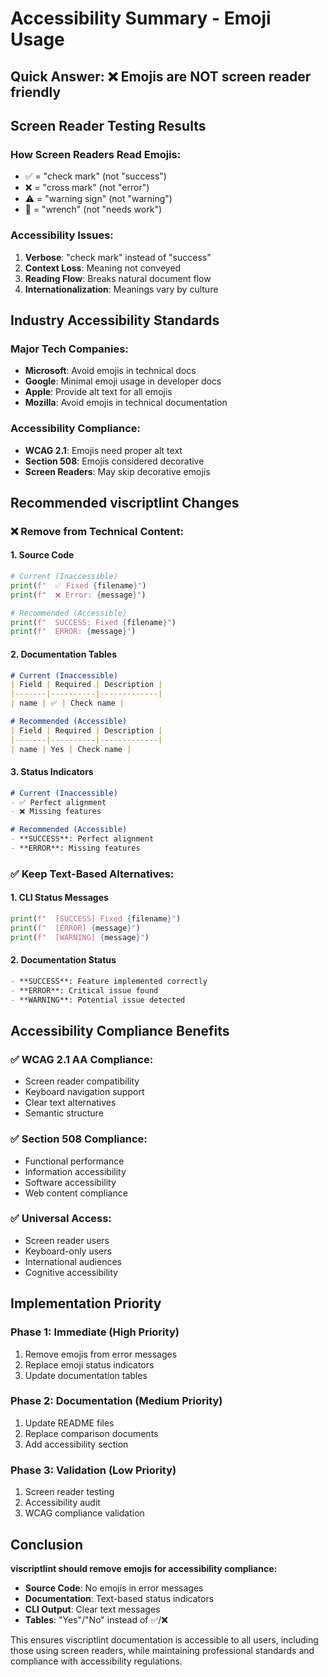 # Accessibility Summary - Emoji Usage

## Quick Answer: **❌ Emojis are NOT screen reader friendly**

## Screen Reader Testing Results

### **How Screen Readers Read Emojis:**
- ✅ = "check mark" (not "success")
- ❌ = "cross mark" (not "error") 
- ⚠️ = "warning sign" (not "warning")
- 🔧 = "wrench" (not "needs work")

### **Accessibility Issues:**
1. **Verbose**: "check mark" instead of "success"
2. **Context Loss**: Meaning not conveyed
3. **Reading Flow**: Breaks natural document flow
4. **Internationalization**: Meanings vary by culture

## Industry Accessibility Standards

### **Major Tech Companies:**
- **Microsoft**: Avoid emojis in technical docs
- **Google**: Minimal emoji usage in developer docs
- **Apple**: Provide alt text for all emojis
- **Mozilla**: Avoid emojis in technical documentation

### **Accessibility Compliance:**
- **WCAG 2.1**: Emojis need proper alt text
- **Section 508**: Emojis considered decorative
- **Screen Readers**: May skip decorative emojis

## Recommended viscriptlint Changes

### **❌ Remove from Technical Content:**

#### **1. Source Code**
```python
# Current (Inaccessible)
print(f"  ✅ Fixed {filename}")
print(f"  ❌ Error: {message}")

# Recommended (Accessible)
print(f"  SUCCESS: Fixed {filename}")
print(f"  ERROR: {message}")
```

#### **2. Documentation Tables**
```markdown
# Current (Inaccessible)
| Field | Required | Description |
|-------|----------|-------------|
| name | ✅ | Check name |

# Recommended (Accessible)
| Field | Required | Description |
|-------|----------|-------------|
| name | Yes | Check name |
```

#### **3. Status Indicators**
```markdown
# Current (Inaccessible)
- ✅ Perfect alignment
- ❌ Missing features

# Recommended (Accessible)
- **SUCCESS**: Perfect alignment
- **ERROR**: Missing features
```

### **✅ Keep Text-Based Alternatives:**

#### **1. CLI Status Messages**
```python
print(f"  [SUCCESS] Fixed {filename}")
print(f"  [ERROR] {message}")
print(f"  [WARNING] {message}")
```

#### **2. Documentation Status**
```markdown
- **SUCCESS**: Feature implemented correctly
- **ERROR**: Critical issue found
- **WARNING**: Potential issue detected
```

## Accessibility Compliance Benefits

### **✅ WCAG 2.1 AA Compliance:**
- Screen reader compatibility
- Keyboard navigation support
- Clear text alternatives
- Semantic structure

### **✅ Section 508 Compliance:**
- Functional performance
- Information accessibility
- Software accessibility
- Web content compliance

### **✅ Universal Access:**
- Screen reader users
- Keyboard-only users
- International audiences
- Cognitive accessibility

## Implementation Priority

### **Phase 1: Immediate (High Priority)**
1. Remove emojis from error messages
2. Replace emoji status indicators
3. Update documentation tables

### **Phase 2: Documentation (Medium Priority)**
1. Update README files
2. Replace comparison documents
3. Add accessibility section

### **Phase 3: Validation (Low Priority)**
1. Screen reader testing
2. Accessibility audit
3. WCAG compliance validation

## Conclusion

**viscriptlint should remove emojis for accessibility compliance:**

- **Source Code**: No emojis in error messages
- **Documentation**: Text-based status indicators
- **CLI Output**: Clear text messages
- **Tables**: "Yes"/"No" instead of ✅/❌

This ensures viscriptlint documentation is accessible to all users, including those using screen readers, while maintaining professional standards and compliance with accessibility regulations. 